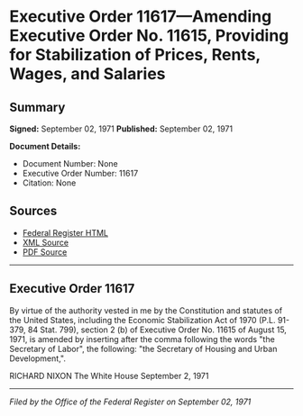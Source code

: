 # Executive Order 11617—Amending Executive Order No. 11615, Providing for Stabilization of Prices, Rents, Wages, and Salaries

## Summary

**Signed:** September 02, 1971
**Published:** September 02, 1971

**Document Details:**
- Document Number: None
- Executive Order Number: 11617
- Citation: None

## Sources
- [Federal Register HTML](https://www.presidency.ucsb.edu/documents/executive-order-11617-amending-executive-order-no-11615-providing-for-stabilization-prices)
- [XML Source](None)
- [PDF Source](None)

---

## Executive Order 11617

By virtue of the authority vested in me by the Constitution and statutes of the United States, including the Economic Stabilization Act of 1970 (P.L. 91-379, 84 Stat. 799), section 2 (b) of Executive Order No. 11615 of August 15, 1971, is amended by inserting after the comma following the words "the Secretary of Labor", the following: "the Secretary of Housing and Urban Development,".

RICHARD NIXON
The White House
September 2, 1971

---

*Filed by the Office of the Federal Register on September 02, 1971*
